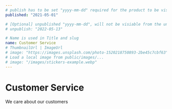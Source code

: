 ```yaml
---
# publish has to be set "yyyy-mm-dd" required for the product to be visible
published: "2021-05-01"

# [Optional] unpublished "yyyy-mm-dd", will not be visiable from the unpublished date
# unpublish: "2022-05-13"

# Name is used in Title and slug
name: Customer Service
# ThumbnailUrl | ImageUrl
# image: "https://images.unsplash.com/photo-1520218750893-2be45c7cbf63"
# Load a local image from public/images/...
# image: "/images/stickers-example.webp"
---
```


# Customer Service

We care about our customers
